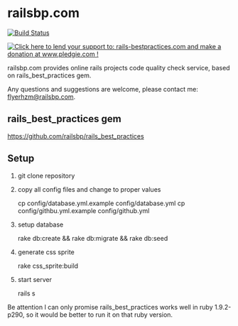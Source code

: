 # railsbp.com

[![Build Status](https://secure.travis-ci.org/railsbp/railsbp.com.png)](http://travis-ci.org/railsbp/railsbp.com)

[![Click here to lend your support to: rails-bestpractices.com and make a donation at www.pledgie.com !](https://www.pledgie.com/campaigns/12057.png?skin_name=chrome)](http://www.pledgie.com/campaigns/12057)

railsbp.com provides online rails projects code quality check service,
based on rails_best_practices gem.

Any questions and suggestions are welcome, please contact me: flyerhzm@railsbp.com.

## rails_best_practices gem

<https://github.com/railsbp/rails_best_practices>

## Setup

1. git clone repository

2. copy all config files and change to proper values

    cp config/database.yml.example config/database.yml
    cp config/githbu.yml.example config/github.yml

3. setup database

    rake db:create && rake db:migrate && rake db:seed

4. generate css sprite

    rake css_sprite:build

5. start server

    rails s

Be attention I can only promise rails_best_practices works well in ruby
1.9.2-p290, so it would be better to run it on that ruby version.
